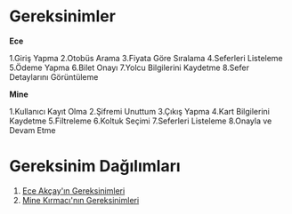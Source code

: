
# Gereksinimler

**Ece**

1.Giriş Yapma
2.Otobüs Arama 
3.Fiyata Göre Sıralama
4.Seferleri Listeleme 
5.Ödeme Yapma
6.Bilet Onayı 
7.Yolcu Bilgilerini Kaydetme 
8.Sefer Detaylarını Görüntüleme

**Mine**

1.Kullanıcı Kayıt Olma
2.Şifremi Unuttum
3.Çıkış Yapma
4.Kart Bilgilerini Kaydetme
5.Filtreleme
6.Koltuk Seçimi
7.Seferleri Listeleme
8.Onayla ve Devam Etme




# Gereksinim Dağılımları
1. [Ece Akçay'ın Gereksinimleri](Ece-Akcay-Gereksinimler.md)
2. [Mine Kırmacı'nın Gereksinimleri](Mine-Kirmaci-Gereksinimler.md)
